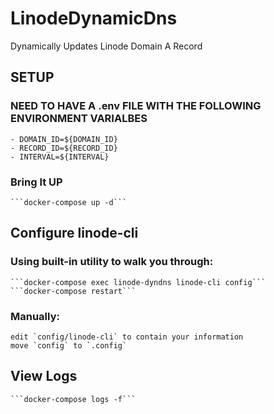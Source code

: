 # LinodeDynamicDns
 
Dynamically Updates Linode Domain A Record

## SETUP
### NEED TO HAVE A .env FILE WITH THE FOLLOWING ENVIRONMENT VARIALBES
    - DOMAIN_ID=${DOMAIN_ID}
    - RECORD_ID=${RECORD_ID}
    - INTERVAL=${INTERVAL}

### Bring It UP
    ```docker-compose up -d```

## Configure linode-cli
### Using built-in utility to walk you through:
    ```docker-compose exec linode-dyndns linode-cli config```
    ```docker-compose restart```
### Manually:
    edit `config/linode-cli` to contain your information
    move `config` to `.config`

## View Logs
    ```docker-compose logs -f```
